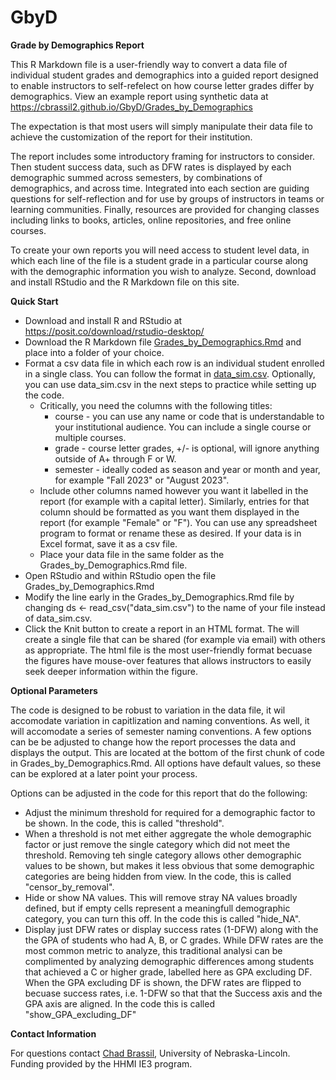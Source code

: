 # GbyD
**Grade by Demographics Report**

This R Markdown file is a user-friendly way to convert a data file of individual student grades and demographics into a guided report designed to enable instructors to self-refelect on how course letter grades differ by demographics. View an example report using synthetic data at https://cbrassil2.github.io/GbyD/Grades_by_Demographics

The expectation is that most users will simply manipulate their data file to achieve the customization of the report for their institution.

The report includes some introductory framing for instructors to consider. Then student success data, such as DFW rates is displayed by each demographic summed across semesters, by combinations of demographics, and across time. Integrated into each section are guiding questions for self-reflection and for use by groups of instructors in teams or learning communities. Finally, resources are provided for changing classes including links to books, articles, online repositories, and free online courses. 

To create your own reports you will need access to student level data, in which each line of the file is a student grade in a particular course along with the demographic information you wish to analyze. Second, download and install RStudio and the R Markdown file on this site.

**Quick Start**

-   Download and install R and RStudio at https://posit.co/download/rstudio-desktop/
-   Download the R Markdown file [Grades_by_Demographics.Rmd](Grades_by_Demographics.Rmd) and place into a folder of your choice.
-   Format a csv data file in which each row is an individual student enrolled in a single class. You can follow the format in [data_sim.csv](data_sim.csv). Optionally, you can use data_sim.csv in the next steps to practice while setting up the code.
    -  Critically, you need the columns with the following titles:
        -  course - you can use any name or code that is understandable to your institutional audience. You can include a single course or multiple courses.
        -  grade - course letter grades, +/- is optional, will ignore anything outside of A+ through F or W.
        -  semester - ideally coded as season and year or month and year, for example "Fall 2023" or "August 2023".
    - Include other columns named however you want it labelled in the report (for example with a capital letter). Similarly, entries for that column should be formatted as you want them displayed in the report (for example "Female" or "F"). You can use any spreadsheet program to format or rename these as desired. If your data is in Excel format, save it as a csv file.
    -  Place your data file in the same folder as the Grades_by_Demographics.Rmd file.
-   Open RStudio and within RStudio open the file Grades_by_Demographics.Rmd
-   Modify the line early in the Grades_by_Demographics.Rmd file by changing ds <- read_csv("data_sim.csv") to the name of your file instead of data_sim.csv.
-   Click the Knit button to create a report in an HTML format. The will create a single file that can be shared (for example via email) with others as appropriate. The html file is the most user-friendly format becuase the figures have mouse-over features that allows instructors to easily seek deeper information within the figure. 

**Optional Parameters**

The code is designed to be robust to variation in the data file, it wil accomodate variation in capitlization and naming conventions. As well, it will accomodate a series of semester naming conventions. A few options can be be adjusted to change how the report processes the data and displays the output. This are located at the bottom of the first chunk of code in Grades_by_Demographics.Rmd. All options have default values, so these can be explored at a later point your process.

Options can be adjusted in the code for this report that do the following:
-  Adjust the minimum threshold for required for a demographic factor to be shown. In the code, this is called "threshold".
-  When a threshold is not met either aggregate the whole demographic factor or just remove the single category which did not meet the threshold. Removing teh single category allows other demographic values to be shown, but makes it less obvious that some demographic categories are being hidden from view. In the code, this is called "censor_by_removal".
-  Hide or show NA values. This will remove stray NA values broadly defined, but if empty cells represent a meaningfull demographic category, you can turn this off. In the code this is called "hide_NA".
-  Display just DFW rates or display success rates (1-DFW) along with the the GPA of students who had A, B, or C grades. While DFW rates are the most common metric to analyze, this traditional analysi can be complimented by analyzing demographic differences among students that achieved a C or higher grade, labelled here as GPA excluding DF. When the GPA excluding DF is shown, the DFW rates are flipped to becuase success rates, i.e. 1-DFW so that that the Success axis and the GPA axis are aligned. In the code this is called "show_GPA_excluding_DF"

**Contact Information**

For questions contact [Chad Brassil](mailto:cbrassil@unl.edu), University of Nebraska-Lincoln. 
Funding provided by the HHMI IE3 program.
